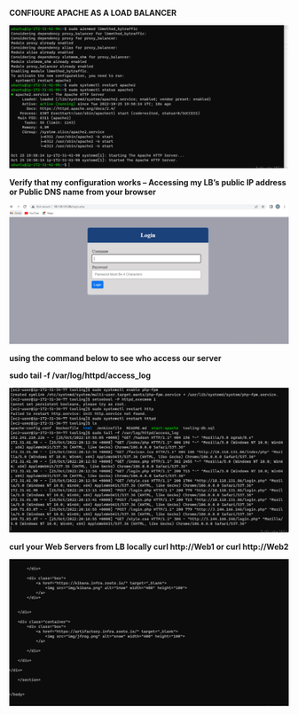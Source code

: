 **CONFIGURE APACHE AS A LOAD BALANCER**

**![apacheinstalled](./images/apacheinstalled.PNG)**

**Verify that my configuration works – Accessing my LB’s public IP address or Public DNS name from your browser**

**![loadbalancerworks](./images/lbworks.PNG)**

**using the command below to see who access our server**

**sudo tail -f /var/log/httpd/access_log**

**![serveraccess](./images/serveraccess.PNG)**

**curl your Web Servers from LB locally curl http://Web1 or curl http://Web2**

**![curlwebserver](./images/curl%20webser.PNG)**




